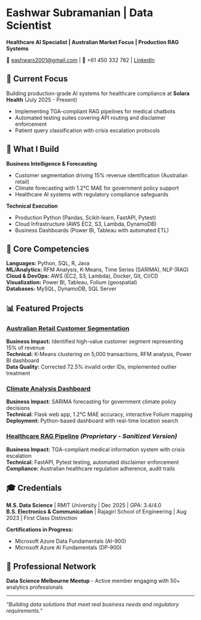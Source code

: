 # Eashwar Subramanian | Data Scientist
**Healthcare AI Specialist | Australian Market Focus | Production RAG Systems**

📧 eashwars2001@gmail.com | 📱 +61 450 332 782 | [LinkedIn](https://linkedin.com/in/eashwar-s-02461a1b3/)

## 🎯 **Current Focus**
Building production-grade AI systems for healthcare compliance at **Solara Health** (July 2025 - Present)
- Implementing TGA-compliant RAG pipelines for medical chatbots
- Automated testing suites covering API routing and disclaimer enforcement
- Patient query classification with crisis escalation protocols

## 💼 **What I Build**
**Business Intelligence & Forecasting**
- Customer segmentation driving 15% revenue identification (Australian retail)
- Climate forecasting with 1.2°C MAE for government policy support
- Healthcare AI systems with regulatory compliance safeguards

**Technical Execution**
- Production Python (Pandas, Scikit-learn, FastAPI, Pytest)
- Cloud Infrastructure (AWS EC2, S3, Lambda, DynamoDB)
- Business Dashboards (Power BI, Tableau with automated ETL)

## 🔧 **Core Competencies**
**Languages:** Python, SQL, R, Java  
**ML/Analytics:** RFM Analysis, K-Means, Time Series (SARIMA), NLP (RAG)  
**Cloud & DevOps:** AWS (EC2, S3, Lambda), Docker, Git, CI/CD  
**Visualization:** Power BI, Tableau, Folium (geospatial)  
**Databases:** MySQL, DynamoDB, SQL Server

## 📊 **Featured Projects**
### [Australian Retail Customer Segmentation](./Australian-Retail-Customer-Segmentation)
**Business Impact:** Identified high-value customer segment representing 15% of revenue  
**Technical:** K-Means clustering on 5,000 transactions, RFM analysis, Power BI dashboard  
**Data Quality:** Corrected 72.5% invalid order IDs, implemented outlier treatment

### [Climate Analysis Dashboard](./Climate-Dashboard)  
**Business Impact:** SARIMA forecasting for government climate policy decisions  
**Technical:** Flask web app, 1.2°C MAE accuracy, interactive Folium mapping  
**Deployment:** Python-based dashboard with real-time location search

### [Healthcare RAG Pipeline](.) *(Proprietary - Sanitized Version)*
**Business Impact:** TGA-compliant medical information system with crisis escalation  
**Technical:** FastAPI, Pytest testing, automated disclaimer enforcement  
**Compliance:** Australian healthcare regulation adherence, audit trails

## 🎓 **Credentials**
**M.S. Data Science** | RMIT University | Dec 2025 | GPA: 3.4/4.0  
**B.S. Electronics & Communication** | Rajagiri School of Engineering | Aug 2023 | First Class Distinction

**Certifications in Progress:**
- Microsoft Azure Data Fundamentals (AI-900)
- Microsoft Azure AI Fundamentals (DP-900)

## 🤝 **Professional Network**
**Data Science Melbourne Meetup** - Active member engaging with 50+ analytics professionals

---
*"Building data solutions that meet real business needs and regulatory requirements."*
